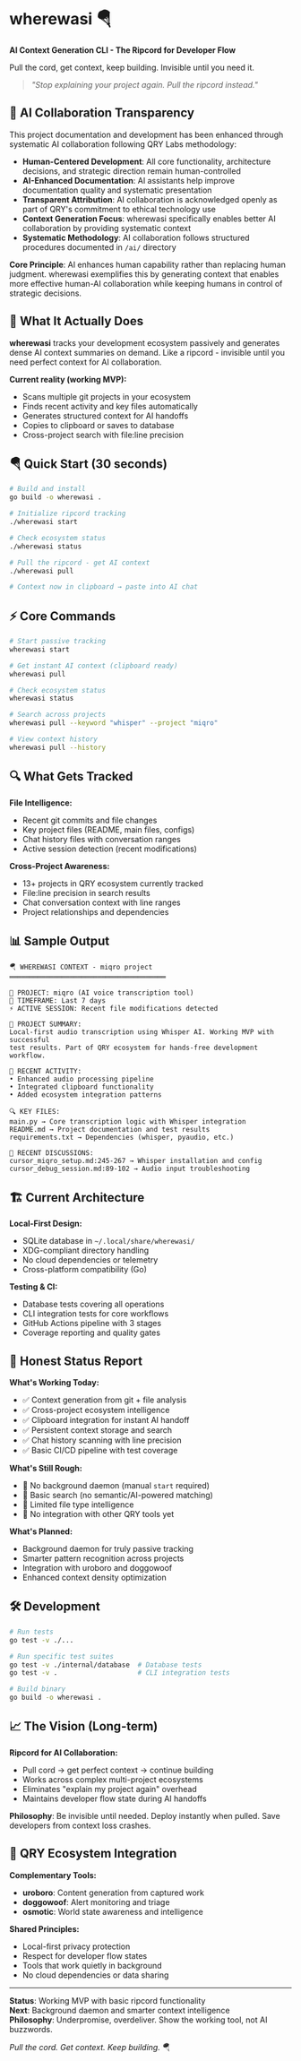 # wherewasi 🪂

**AI Context Generation CLI - The Ripcord for Developer Flow**

Pull the cord, get context, keep building. Invisible until you need it.

> *"Stop explaining your project again. Pull the ripcord instead."*

## 🤖 AI Collaboration Transparency

This project documentation and development has been enhanced through systematic AI collaboration following QRY Labs methodology:

- **Human-Centered Development**: All core functionality, architecture decisions, and strategic direction remain human-controlled
- **AI-Enhanced Documentation**: AI assistants help improve documentation quality and systematic presentation
- **Transparent Attribution**: AI collaboration is acknowledged openly as part of QRY's commitment to ethical technology use
- **Context Generation Focus**: wherewasi specifically enables better AI collaboration by providing systematic context
- **Systematic Methodology**: AI collaboration follows structured procedures documented in `/ai/` directory

**Core Principle**: AI enhances human capability rather than replacing human judgment. wherewasi exemplifies this by generating context that enables more effective human-AI collaboration while keeping humans in control of strategic decisions.

## 🎯 What It Actually Does

**wherewasi** tracks your development ecosystem passively and generates dense AI context summaries on demand. Like a ripcord - invisible until you need perfect context for AI collaboration.

**Current reality (working MVP):**
- Scans multiple git projects in your ecosystem
- Finds recent activity and key files automatically  
- Generates structured context for AI handoffs
- Copies to clipboard or saves to database
- Cross-project search with file:line precision

## 🪂 Quick Start (30 seconds)

```bash
# Build and install
go build -o wherewasi .

# Initialize ripcord tracking
./wherewasi start

# Check ecosystem status  
./wherewasi status

# Pull the ripcord - get AI context
./wherewasi pull

# Context now in clipboard → paste into AI chat
```

## ⚡ Core Commands

```bash
# Start passive tracking
wherewasi start

# Get instant AI context (clipboard ready)
wherewasi pull

# Check ecosystem status
wherewasi status

# Search across projects  
wherewasi pull --keyword "whisper" --project "miqro"

# View context history
wherewasi pull --history
```

## 🔍 What Gets Tracked

**File Intelligence:**
- Recent git commits and file changes
- Key project files (README, main files, configs)
- Chat history files with conversation ranges
- Active session detection (recent modifications)

**Cross-Project Awareness:**
- 13+ projects in QRY ecosystem currently tracked
- File:line precision in search results  
- Chat conversation context with line ranges
- Project relationships and dependencies

## 📊 Sample Output

```
🪂 WHEREWASI CONTEXT - miqro project
═══════════════════════════════════════

📍 PROJECT: miqro (AI voice transcription tool)
📅 TIMEFRAME: Last 7 days  
⚡ ACTIVE SESSION: Recent file modifications detected

🎯 PROJECT SUMMARY:
Local-first audio transcription using Whisper AI. Working MVP with successful 
test results. Part of QRY ecosystem for hands-free development workflow.

📝 RECENT ACTIVITY:
• Enhanced audio processing pipeline  
• Integrated clipboard functionality
• Added ecosystem integration patterns

🔍 KEY FILES:
main.py → Core transcription logic with Whisper integration
README.md → Project documentation and test results
requirements.txt → Dependencies (whisper, pyaudio, etc.)

💬 RECENT DISCUSSIONS:
cursor_miqro_setup.md:245-267 → Whisper installation and config
cursor_debug_session.md:89-102 → Audio input troubleshooting
```

## 🏗️ Current Architecture

**Local-First Design:**
- SQLite database in `~/.local/share/wherewasi/`
- XDG-compliant directory handling  
- No cloud dependencies or telemetry
- Cross-platform compatibility (Go)

**Testing & CI:**
- Database tests covering all operations
- CLI integration tests for core workflows
- GitHub Actions pipeline with 3 stages
- Coverage reporting and quality gates

## 🎯 Honest Status Report

**What's Working Today:**
- ✅ Context generation from git + file analysis
- ✅ Cross-project ecosystem intelligence  
- ✅ Clipboard integration for instant AI handoff
- ✅ Persistent context storage and search
- ✅ Chat history scanning with line precision
- ✅ Basic CI/CD pipeline with test coverage

**What's Still Rough:**
- 🔄 No background daemon (manual `start` required)
- 🔄 Basic search (no semantic/AI-powered matching)
- 🔄 Limited file type intelligence  
- 🔄 No integration with other QRY tools yet

**What's Planned:**
- Background daemon for truly passive tracking
- Smarter pattern recognition across projects
- Integration with uroboro and doggowoof
- Enhanced context density optimization

## 🛠️ Development

```bash
# Run tests
go test -v ./...

# Run specific test suites
go test -v ./internal/database  # Database tests
go test -v .                    # CLI integration tests

# Build binary
go build -o wherewasi .
```

## 📈 The Vision (Long-term)

**Ripcord for AI Collaboration:**
- Pull cord → get perfect context → continue building
- Works across complex multi-project ecosystems
- Eliminates "explain my project again" overhead  
- Maintains developer flow state during AI handoffs

**Philosophy**: Be invisible until needed. Deploy instantly when pulled. Save developers from context loss crashes.

## 🔗 QRY Ecosystem Integration

**Complementary Tools:**
- **uroboro**: Content generation from captured work
- **doggowoof**: Alert monitoring and triage  
- **osmotic**: World state awareness and intelligence

**Shared Principles:**
- Local-first privacy protection
- Respect for developer flow states
- Tools that work quietly in background
- No cloud dependencies or data sharing

---

**Status**: Working MVP with basic ripcord functionality  
**Next**: Background daemon and smarter context intelligence  
**Philosophy**: Underpromise, overdeliver. Show the working tool, not AI buzzwords.

*Pull the cord. Get context. Keep building.* 🪂 